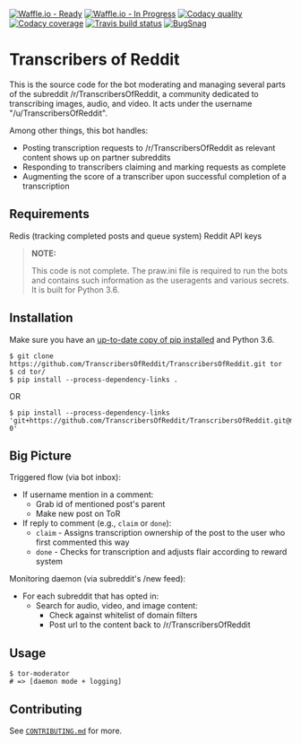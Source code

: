 [![Waffle.io - Ready](https://img.shields.io/waffle/label/TranscribersOfReddit/TranscribersOfReddit/ready.svg?colorB=yellow&label=Available%20Issues)](https://waffle.io/TranscribersOfReddit/TranscribersOfReddit)
[![Waffle.io - In Progress](https://img.shields.io/waffle/label/TranscribersOfReddit/TranscribersOfReddit/in%20progress.svg?colorB=green&label=Issues%20Being%20Worked%20On)](https://waffle.io/TranscribersOfReddit/TranscribersOfReddit)
[![Codacy quality](https://img.shields.io/codacy/grade/3b7f08973a9644cc98faea4cbcd71eb2.svg)](https://www.codacy.com/app/TranscribersOfReddit/TranscribersOfReddit)
[![Codacy coverage](https://img.shields.io/codacy/coverage/3b7f08973a9644cc98faea4cbcd71eb2.svg)](https://www.codacy.com/app/TranscribersOfReddit/TranscribersOfReddit)
[![Travis build status](https://img.shields.io/travis/TranscribersOfReddit/TranscribersOfReddit.svg)](https://travis-ci.org/TranscribersOfReddit/TranscribersOfReddit)
[![BugSnag](https://img.shields.io/badge/errors--hosted--by-Bugsnag-blue.svg)](https://www.bugsnag.com/open-source/)

# Transcribers of Reddit

This is the source code for the bot moderating and managing several parts of the subreddit
/r/TranscribersOfReddit, a community dedicated to transcribing images, audio, and video.
It acts under the username "/u/TranscribersOfReddit".

Among other things, this bot handles:

- Posting transcription requests to /r/TranscribersOfReddit as relevant content shows up on partner subreddits
- Responding to transcribers claiming and marking requests as complete
- Augmenting the score of a transcriber upon successful completion of a transcription

## Requirements

Redis (tracking completed posts and queue system)
Reddit API keys

> **NOTE:**
>
> This code is not complete. The praw.ini file is required to run the bots and
> contains such information as the useragents and various secrets. It is built
> for Python 3.6.

## Installation

Make sure you have an [up-to-date copy of pip installed](https://pip.pypa.io/en/stable/installing/) and Python 3.6.

```
$ git clone https://github.com/TranscribersOfReddit/TranscribersOfReddit.git tor
$ cd tor/
$ pip install --process-dependency-links .
```

OR

```
$ pip install --process-dependency-links 'git+https://github.com/TranscribersOfReddit/TranscribersOfReddit.git@master#egg=tor-0'
```

## Big Picture

Triggered flow (via bot inbox):

- If username mention in a comment:
  - Grab id of mentioned post's parent
  - Make new post on ToR
- If reply to comment (e.g., `claim` or `done`):
  - `claim` - Assigns transcription ownership of the post to the user who first commented this way
  - `done` - Checks for transcription and adjusts flair according to reward system

Monitoring daemon (via subreddit's /new feed):

- For each subreddit that has opted in:
  - Search for audio, video, and image content:
    - Check against whitelist of domain filters
    - Post url to the content back to /r/TranscribersOfReddit

## Usage

```
$ tor-moderator
# => [daemon mode + logging]
```

## Contributing

See [`CONTRIBUTING.md`](/CONTRIBUTING.md) for more.
